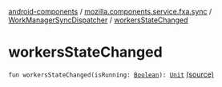 [android-components](../../index.md) / [mozilla.components.service.fxa.sync](../index.md) / [WorkManagerSyncDispatcher](index.md) / [workersStateChanged](./workers-state-changed.md)

# workersStateChanged

`fun workersStateChanged(isRunning: `[`Boolean`](https://kotlinlang.org/api/latest/jvm/stdlib/kotlin/-boolean/index.html)`): `[`Unit`](https://kotlinlang.org/api/latest/jvm/stdlib/kotlin/-unit/index.html) [(source)](https://github.com/mozilla-mobile/android-components/blob/master/components/service/firefox-accounts/src/main/java/mozilla/components/service/fxa/sync/WorkManagerSyncManager.kt#L149)